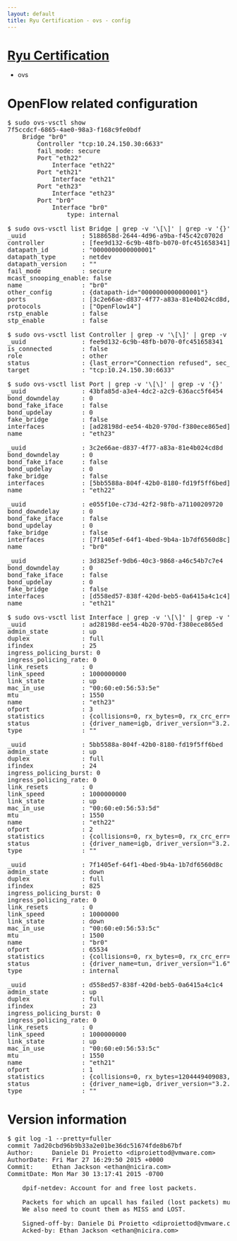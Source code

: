 ```yaml
---
layout: default
title: Ryu Certification - ovs - config
---
```

# [Ryu Certification](http://osrg.github.io/ryu/certification.html)
* ovs 

# OpenFlow related configuration
<pre>
$ sudo ovs-vsctl show
7f5ccdcf-6865-4ae0-98a3-f168c9fe0bdf
    Bridge "br0"
        Controller "tcp:10.24.150.30:6633"
        fail_mode: secure
        Port "eth22"
            Interface "eth22"
        Port "eth21"
            Interface "eth21"
        Port "eth23"
            Interface "eth23"
        Port "br0"
            Interface "br0"
                type: internal

$ sudo ovs-vsctl list Bridge | grep -v '\[\]' | grep -v '{}'
_uuid               : 5188658d-2644-4d96-a9ba-f45c42c0702d
controller          : [fee9d132-6c9b-48fb-b070-0fc451658341]
datapath_id         : "0000000000000001"
datapath_type       : netdev
datapath_version    : "<built-in>"
fail_mode           : secure
mcast_snooping_enable: false
name                : "br0"
other_config        : {datapath-id="0000000000000001"}
ports               : [3c2e66ae-d837-4f77-a83a-81e4b024cd8d, 3d3825ef-9db6-40c3-9868-a46c54b7c7e4, 43bfa85d-a3e4-4dc2-a2c9-636acc5f6454, e055f10e-c73d-42f2-98fb-a71100209720]
protocols           : ["OpenFlow14"]
rstp_enable         : false
stp_enable          : false

$ sudo ovs-vsctl list Controller | grep -v '\[\]' | grep -v '{}'
_uuid               : fee9d132-6c9b-48fb-b070-0fc451658341
is_connected        : false
role                : other
status              : {last_error="Connection refused", sec_since_connect="652", sec_since_disconnect="2", state=BACKOFF}
target              : "tcp:10.24.150.30:6633"

$ sudo ovs-vsctl list Port | grep -v '\[\]' | grep -v '{}'
_uuid               : 43bfa85d-a3e4-4dc2-a2c9-636acc5f6454
bond_downdelay      : 0
bond_fake_iface     : false
bond_updelay        : 0
fake_bridge         : false
interfaces          : [ad28198d-ee54-4b20-970d-f380ece865ed]
name                : "eth23"

_uuid               : 3c2e66ae-d837-4f77-a83a-81e4b024cd8d
bond_downdelay      : 0
bond_fake_iface     : false
bond_updelay        : 0
fake_bridge         : false
interfaces          : [5bb5588a-804f-42b0-8180-fd19f5ff6bed]
name                : "eth22"

_uuid               : e055f10e-c73d-42f2-98fb-a71100209720
bond_downdelay      : 0
bond_fake_iface     : false
bond_updelay        : 0
fake_bridge         : false
interfaces          : [7f1405ef-64f1-4bed-9b4a-1b7df6560d8c]
name                : "br0"

_uuid               : 3d3825ef-9db6-40c3-9868-a46c54b7c7e4
bond_downdelay      : 0
bond_fake_iface     : false
bond_updelay        : 0
fake_bridge         : false
interfaces          : [d558ed57-838f-420d-beb5-0a6415a4c1c4]
name                : "eth21"

$ sudo ovs-vsctl list Interface | grep -v '\[\]' | grep -v '{}'
_uuid               : ad28198d-ee54-4b20-970d-f380ece865ed
admin_state         : up
duplex              : full
ifindex             : 25
ingress_policing_burst: 0
ingress_policing_rate: 0
link_resets         : 0
link_speed          : 1000000000
link_state          : up
mac_in_use          : "00:60:e0:56:53:5e"
mtu                 : 1550
name                : "eth23"
ofport              : 3
statistics          : {collisions=0, rx_bytes=0, rx_crc_err=0, rx_dropped=0, rx_errors=0, rx_frame_err=0, rx_over_err=0, rx_packets=0, tx_bytes=37893888000, tx_dropped=0, tx_errors=0, tx_packets=25262592}
status              : {driver_name=igb, driver_version="3.2.10-k", firmware_version="2.10-9"}
type                : ""

_uuid               : 5bb5588a-804f-42b0-8180-fd19f5ff6bed
admin_state         : up
duplex              : full
ifindex             : 24
ingress_policing_burst: 0
ingress_policing_rate: 0
link_resets         : 0
link_speed          : 1000000000
link_state          : up
mac_in_use          : "00:60:e0:56:53:5d"
mtu                 : 1550
name                : "eth22"
ofport              : 2
statistics          : {collisions=0, rx_bytes=0, rx_crc_err=0, rx_dropped=0, rx_errors=0, rx_frame_err=0, rx_over_err=0, rx_packets=0, tx_bytes=610424155193, tx_dropped=0, tx_errors=0, tx_packets=407101384}
status              : {driver_name=igb, driver_version="3.2.10-k", firmware_version="2.10-9"}
type                : ""

_uuid               : 7f1405ef-64f1-4bed-9b4a-1b7df6560d8c
admin_state         : down
duplex              : full
ifindex             : 825
ingress_policing_burst: 0
ingress_policing_rate: 0
link_resets         : 0
link_speed          : 10000000
link_state          : down
mac_in_use          : "00:60:e0:56:53:5c"
mtu                 : 1500
name                : "br0"
ofport              : 65534
statistics          : {collisions=0, rx_bytes=0, rx_crc_err=0, rx_dropped=0, rx_errors=0, rx_frame_err=0, rx_over_err=0, rx_packets=0, tx_bytes=0, tx_dropped=0, tx_errors=0, tx_packets=0}
status              : {driver_name=tun, driver_version="1.6", firmware_version="N/A"}
type                : internal

_uuid               : d558ed57-838f-420d-beb5-0a6415a4c1c4
admin_state         : up
duplex              : full
ifindex             : 23
ingress_policing_burst: 0
ingress_policing_rate: 0
link_resets         : 0
link_speed          : 1000000000
link_state          : up
mac_in_use          : "00:60:e0:56:53:5c"
mtu                 : 1550
name                : "eth21"
ofport              : 1
statistics          : {collisions=0, rx_bytes=1204449409083, rx_crc_err=0, rx_dropped=0, rx_errors=0, rx_frame_err=0, rx_over_err=0, rx_packets=803313501, tx_bytes=0, tx_dropped=0, tx_errors=0, tx_packets=0}
status              : {driver_name=igb, driver_version="3.2.10-k", firmware_version="2.10-9"}
type                : ""
</pre>

# Version information
<pre>
$ git log -1 --pretty=fuller
commit 7ad20cbd96b9b33a2e01be36dc51674fde8b67bf
Author:     Daniele Di Proietto &lt;diproiettod@vmware.com&gt;
AuthorDate: Fri Mar 27 16:29:50 2015 +0000
Commit:     Ethan Jackson &lt;ethan@nicira.com&gt;
CommitDate: Mon Mar 30 13:17:41 2015 -0700

    dpif-netdev: Account for and free lost packets.
    
    Packets for which an upcall has failed &#40;lost packets&#41; must be deleted.
    We also need to count them as MISS and LOST.
    
    Signed-off-by: Daniele Di Proietto &lt;diproiettod@vmware.com&gt;
    Acked-by: Ethan Jackson &lt;ethan@nicira.com&gt;
</pre>
